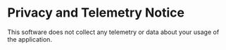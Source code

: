 # Privacy and Telemetry Notice

This software does not collect any telemetry or data about your usage of the application.